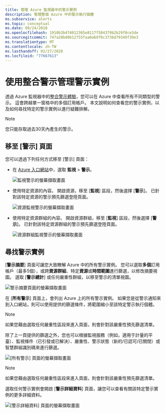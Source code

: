 ```yaml
---
title: 管理 Azure 監視器中的警示實例
description: 管理整個 Azure 中的警示執行個體
ms.subservice: alerts
ms.topic: conceptual
ms.date: 09/24/2018
ms.openlocfilehash: 1910b3b474012365e8117f584379b2b29f8ce3de
ms.sourcegitcommit: 747a20b40b12755faa0a69f0c373bd79349f39e3
ms.translationtype: MT
ms.contentlocale: zh-TW
ms.lasthandoff: 02/27/2020
ms.locfileid: "77667613"
---
```

# <a name="manage-alert-instances-with-unified-alerts"></a>使用整合警示管理警示實例

透過 Azure 監視器中的[整合警示體驗](https://aka.ms/azure-alerts-overview)，您可以在 Azure 中查看所有不同類型的警示。 這會跨越單一窗格中的多個訂用帳戶。 本文說明如何查看您的警示實例，以及如何尋找特定的警示實例以進行疑難排解。

> [!NOTE]
> 您只能存取過去30天內產生的警示。

## <a name="go-to-the-alerts-page"></a>移至 [警示] 頁面

您可以透過下列任何方式移至 [警示] 頁面：

- 在  [Azure 入口網站](https://portal.azure.com/)中，選取 **監視** > **警示**。  

     ![監視警示的螢幕擷取畫面](media/alerts-managing-alert-instances/monitoring-alerts-managing-alert-instances-toc.jpg)
  
- 使用特定資源的內容。 開啟資源，移至 [**監視**] 區段，然後選擇 [**警示**]。 已針對該特定資源的警示預先篩選登陸頁面。

     ![資源監視警示的螢幕擷取畫面](media/alerts-managing-alert-instances/alert-resource.JPG)

- 使用特定資源群組的內容。 開啟資源群組，移至 [**監視**] 區段，然後選擇 [**警示**]。 已針對該特定資源群組的警示預先篩選登陸頁面。    

     ![資源群組監視警示的螢幕擷取畫面](media/alerts-managing-alert-instances/alert-rg.JPG)

## <a name="find-alert-instances"></a>尋找警示實例

[**警示摘要**] 頁面可讓您大致瞭解 Azure 中的所有警示實例。 您可以選取**多個**訂用帳戶（最多5個），或跨**資源群組**、特定**資源**或**時間範圍**進行篩選，以修改摘要視圖。 選取 [**警示總計**] 或任何嚴重性群組，以移至警示的清單視圖。     

![警示摘要頁面的螢幕擷取畫面](media/alerts-managing-alert-instances/alerts-summary.jpg)
 
在 [**所有警示**] 頁面上，會列出 Azure 上的所有警示實例。 如果您是從警示通知來到入口網站，則可以使用提供的篩選條件，將範圍縮小至該特定警示執行個體。

> [!NOTE]
> 如果您藉由選取任何嚴重性區段來進入頁面，則會針對該嚴重性預先篩選清單。

除了上一頁提供的篩選之外，您也可以根據監視服務（例如，適用于計量的平臺）、監視條件（已引發或已解決）、嚴重性、警示狀態（新的/已認可/已關閉）或智慧群組識別碼來進行篩選。

![[所有警示] 頁面的螢幕擷取畫面](media/alerts-managing-alert-instances/all-alerts.jpg)

> [!NOTE]
> 如果您藉由選取任何嚴重性區段來進入頁面，則會針對該嚴重性預先篩選清單。

選取任何警示實例會開啟 [**警示詳細資料**] 頁面，讓您可以查看有關該特定警示實例的更多詳細資料。   

![[警示詳細資料] 頁面的螢幕擷取畫面](media/alerts-managing-alert-instances/alert-details.jpg)  

